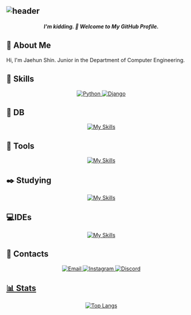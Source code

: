![header](https://capsule-render.vercel.app/api?type=waving&color=gradient&height=200&section=header&text="Stop%20reading%20this%20and%20go%20study%20your%20tech%20stack."&fontSize=25&animation=fadeIn)
---
<h5 align="center"> I'm kidding. 👋 Welcome to My GitHub Profile.</h5>

## 📝 About Me 
<p>Hi, I'm Jaehun Shin. Junior in the Department of Computer Engineering.

## 🔧 Skills
<div align="center">
  <a href="https://www.python.org/doc/" target="_blank">
    <img src="https://img.shields.io/badge/Python-3776AB?style=for-the-badge&logo=python&logoColor=white" alt="Python">
  </a>
  <a href="https://www.djangoproject.com/start/" target="_blank">
    <img src="https://img.shields.io/badge/Django-092E20?style=for-the-badge&logo=django&logoColor=white" alt="Django">
  </a>
</div>

## 💾 DB
<div align="center">

  [![My Skills](https://skillicons.dev/icons?i=postgres,mongodb&theme=dark)](https://skillicons.dev)  

</div>

## 🔧 Tools
<div align="center">

  [![My Skills](https://skillicons.dev/icons?i=notion,gcp,ubuntu,postman,docker&theme=dark)](https://skillicons.dev) 
  

</div>

## ✒️ Studying
<div align="center">
  
  [![My Skills](https://skillicons.dev/icons?i=dart,flutter,htmx,tailwind,alpinejs&theme=dark)](https://skillicons.dev)  
  
</div>

## 💻IDEs
<div align="center">
  <!-- <img src="https://cdn.jsdelivr.net/gh/devicons/devicon/icons/vscode/vscode-original.svg" height="40" alt="vscode logo"  />
  <img width="12" />
  <img src="https://cdn.jsdelivr.net/gh/devicons/devicon/icons/pycharm/pycharm-original.svg" height="40" alt="pycharm logo"  />
  <img width="12" />
  <img src="https://cdn.jsdelivr.net/gh/devicons/devicon/icons/intellij/intellij-original.svg" height="40" alt="intellij logo"  /> -->

  [![My Skills](https://skillicons.dev/icons?i=vscode,pycharm,idea&theme=dark)](https://skillicons.dev)  

  
</div>

## 💬 Contacts
<div align="center"> 
<a href="email.md"> <img src="https://img.shields.io/badge/Email-D14836?style=for-the-badge&logo=gmail&logoColor=white" alt="Email"> </a>
  <a href="https://instagram.com/jaehunshin_"> <img src="https://img.shields.io/badge/Instagram-E4405F?style=for-the-badge&logo=instagram&logoColor=white" alt="Instagram"> </a>
  <a href="discord.md"><img src="https://img.shields.io/badge/Discord-5865F2?style=for-the-badge&logo=discord&logoColor=white" alt="Discord">

</div>

## 📊 Stats
<div align="center">

  ![Top Langs](https://github-readme-stats.vercel.app/api/top-langs/?username=jaehunshin-git&layout=compact&theme=github_dark)
  <!-- [![Harlok's WakaTime stats](https://github-readme-stats.vercel.app/api/wakatime?username=jaehunshin&theme=github_dark)](https://github.com/jaehunshin-git/github-readme-stats) -->

</div>



